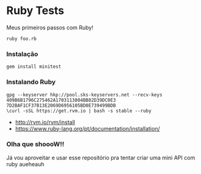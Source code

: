 # Ruby Tests

Meus primeiros passos com Ruby!

    ruby foo.rb


### Instalação

    gem install minitest


### Instalando Ruby

    gpg --keyserver hkp://pool.sks-keyservers.net --recv-keys 409B6B1796C275462A1703113804BB82D39DC0E3 7D2BAF1CF37B13E2069D6956105BD0E739499BDB
    \curl -sSL https://get.rvm.io | bash -s stable --ruby

+ http://rvm.io/rvm/install
+ https://www.ruby-lang.org/pt/documentation/installation/

### Olha que shoooW!!
Já vou aproveitar e usar esse repositório pra tentar criar uma mini API com ruby aueheauh

